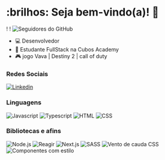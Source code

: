 # :brilhos: Seja bem-vindo(a)! :vulcan_salute:

! [](https://komarev.com/ghpvc/?username=Driiiq&color=000000)
! [](https://estruyf-github.azurewebsites.net/api/VisitorHit?user=jessicamedeirosp&countColorcountColor&countColor=%232979ff) ![Seguidores do GitHub](https://img.shields.io/github/followers/Driiiq?label=Follow&style=social)

- :computer: Desenvolvedor
- :open_book: Estudante FullStack na Cubos Academy
- :video_game: jogo Vava | Destiny 2 | call of duty

### Redes Sociais

[![Linkedin](https://www.linkedin.com/in/rodrigo-silva-a68541238/)](https://www.linkedin.com/in/rodrigo-silva/)

### Linguagens

![Javascript](https://img.shields.io/badge/Javascript-282C34?style=flat&logo=javascript)
![Typescript](https://img.shields.io/badge/Typescript-282C34?logo=typescript)
![HTML](https://img.shields.io/badge/HTML-282C34?logo=html5)
![CSS](https://img.shields.io/badge/CSS-282C34?logo=css3&logoColor=1572B6)

### Bibliotecas e afins

![Node.js](https://img.shields.io/badge/Node.js-282C34?logo=node.js)
![Reagir](https://img.shields.io/badge/React-282C34?logo=react)
![Next.js](https://img.shields.io/badge/Next.js-282C34?logo=next.js)
![SASS](https://img.shields.io/badge/SASS-282C34?logo=sass)
![Vento de cauda CSS](https://img.shields.io/badge/Tailwind%20CSS-282C34?logo=tailwind-css)
![Componentes com estilo](https://img.shields.io/badge/Styled%20components-282C34?logo=styled-components)
